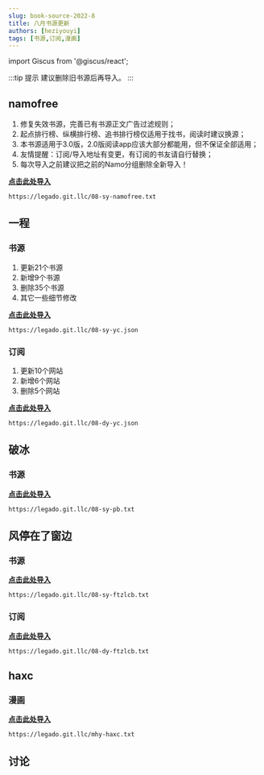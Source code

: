 ```yaml
---
slug: book-source-2022-8
title: 八月书源更新
authors: [heziyouyi]
tags: [书源,订阅,漫画]
---
```

import Giscus from '@giscus/react';


:::tip 提示
建议删除旧书源后再导入。
:::

<!-- truncate -->

## namofree

1. 修复失效书源，完善已有书源正文广告过滤规则；
2. 起点排行榜、纵横排行榜、追书排行榜仅适用于找书，阅读时建议换源；
3. 本书源适用于3.0版，2.0版阅读app应该大部分都能用，但不保证全部适用；
4. 友情提醒：订阅/导入地址有变更，有订阅的书友请自行替换；
5. 每次导入之前建议把之前的Namo分组删除全新导入！

**[点击此处导入](legado://import/bookSource?src=https://legado.git.llc/08-sy-namofree.txt)**

```
https://legado.git.llc/08-sy-namofree.txt
```

## 一程

### 书源

1. 更新21个书源
2. 新增9个书源
3. 删除35个书源
4. 其它一些细节修改

**[点击此处导入](legado://import/bookSource?src=https://legado.git.llc/08-sy-yc.json)**

```
https://legado.git.llc/08-sy-yc.json
```

### 订阅

1. 更新10个网站
2. 新增6个网站
3. 删除5个网站

**[点击此处导入](legado://import/rssSource?src=https://legado.git.llc/08-dy-yc.json)**

```
https://legado.git.llc/08-dy-yc.json
```

## 破冰

### 书源

**[点击此处导入](legado://import/bookSource?src=https://legado.git.llc/08-sy-pb.txt)**

```
https://legado.git.llc/08-sy-pb.txt
```

## 风停在了窗边

### 书源

**[点击此处导入](legado://import/bookSource?src=https://legado.git.llc/08-sy-ftzlcb.txt)**

```
https://legado.git.llc/08-sy-ftzlcb.txt
```

### 订阅

**[点击此处导入](legado://import/rssSource?src=https://legado.git.llc/08-dy-ftzlcb.txt)**

```
https://legado.git.llc/08-dy-ftzlcb.txt
```

## haxc

### 漫画

**[点击此处导入](legado://import/bookSource?src=https://legado.git.llc/mhy-haxc.txt)**

```
https://legado.git.llc/mhy-haxc.txt
```

## 讨论

<Giscus
  id="comments"
  repo="gedoor/gedoor.github.io"
  repoId="MDEwOlJlcG9zaXRvcnkxNjExMjczMjM"
  category="General"
  categoryId="DIC_kwDOCZqbm84CQvbE"
  mapping="title"
  term="Comments"
  reactionsEnabled="1"
  emitMetadata="0"
  inputPosition="top"
  theme="preferred_color_scheme"
  lang="zh-CN"
/>